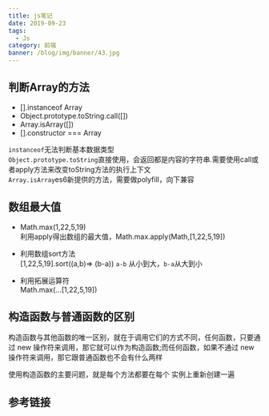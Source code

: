 ```yaml
---
title: js笔记
date: 2019-09-23
tags:
  - Js
category: 前端
banner: /blog/img/banner/43.jpg
---
```


## 判断Array的方法
- [].instanceof Array
- Object.prototype.toString.call([])
- Array.isArray([])
- [].constructor === Array

`instanceof`无法判断基本数据类型  
`Object.prototype.toString`直接使用，会返回都是内容的字符串.需要使用call或者apply方法来改变toString方法的执行上下文  
`Array.isArray`es6新提供的方法，需要做polyfill，向下兼容  


## 数组最大值
- Math.max(1,22,5,19)  
利用apply得出数组的最大值，Math.max.apply(Math,[1,22,5,19])

- 利用数组sort方法  
[1,22,5,19].sort((a,b)=> (b-a))  `a-b` 从小到大，`b-a`从大到小

- 利用拓展运算符  
Math.max(...[1,22,5,19])

## 构造函数与普通函数的区别
构造函数与其他函数的唯一区别，就在于调用它们的方式不同，任何函数，只要通过 new 操作符来调用，那它就可以作为构造函数;而任何函数，如果不通过 new 操作符来调用，那它跟普通函数也不会有什么两样

使用构造函数的主要问题，就是每个方法都要在每个 实例上重新创建一遍

## 参考链接
